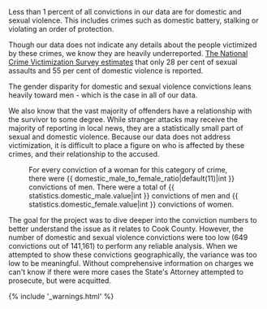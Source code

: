 Less than 1 percent of all convictions in our data are for domestic and sexual violence. This includes crimes such as domestic battery, stalking or violating an order of protection.   

Though our data does not indicate any details about the people victimized by these crimes, we know they are heavily underreported. [The National Crime Victimization Survey estimates](http://www.icpsr.umich.edu/icpsrweb/ICPSR/studies/34650) that only 28 per cent of sexual assaults and 55 per cent of domestic violence is reported. 

The gender disparity for domestic and sexual violence convictions leans heavily toward men - which is the case in all of our data. 

We also know that the vast majority of offenders have a relationship with the survivor to some degree. While stranger attacks may receive the majority of reporting in local news, they are a statistically small part of sexual and domestic violence. Because our data does not address victimization, it is difficult to place a figure on who is affected by these crimes, and their relationship to the accused.  

<figure id="affecting-women-viz-container">
  <div class="viz-container"></div>
  <figcaption>For every conviction of a woman for this category of crime, there were {{ domestic_male_to_female_ratio|default(11)|int }} convictions of men. There were a total of {{ statistics.domestic_male.value|int }} convictions of men and {{ statistics.domestic_female.value|int }} convictions of women.</figcaption>
</figure>

The goal for the project was to dive deeper into the conviction numbers to better understand the issue as it relates to Cook County. However, the number of domestic and sexual violence convictions were too low (649 convictions out of 141,161) to perform any reliable analysis. When we attempted to show these convictions geographically, the variance was too low to be meaningful. Without comprehensive information on charges we can't know if there were more cases the State's Attorney attempted to prosecute, but were acquitted.  

{% include '_warnings.html' %}
